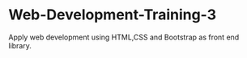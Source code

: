 # Web-Development-Training-3
Apply web development using HTML,CSS and Bootstrap as front end library.
